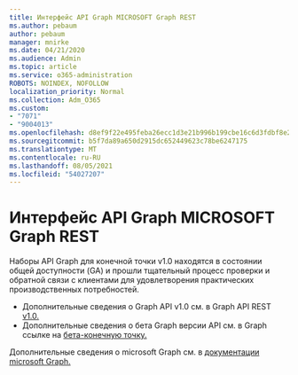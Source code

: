 ```yaml
---
title: Интерфейс API Graph MICROSOFT Graph REST
ms.author: pebaum
author: pebaum
manager: mnirke
ms.date: 04/21/2020
ms.audience: Admin
ms.topic: article
ms.service: o365-administration
ROBOTS: NOINDEX, NOFOLLOW
localization_priority: Normal
ms.collection: Adm_O365
ms.custom:
- "7071"
- "9004013"
ms.openlocfilehash: d8ef9f22e495feba26ecc1d3e21b996b199cbe16c6d3fdbf8e2e50893fe15942
ms.sourcegitcommit: b5f7da89a650d2915dc652449623c78be6247175
ms.translationtype: MT
ms.contentlocale: ru-RU
ms.lasthandoff: 08/05/2021
ms.locfileid: "54027207"
---
```

# <a name="microsoft-graph-rest-api-interface"></a>Интерфейс API Graph MICROSOFT Graph REST

Наборы API Graph для конечной точки v1.0 находятся в состоянии общей доступности (GA) и прошли тщательный процесс проверки и обратной связи с клиентами для удовлетворения практических производственных потребностей.

- Дополнительные сведения о Graph API v1.0 см. в Graph API REST [v1.0.](https://docs.microsoft.com/graph/api/overview?toc=.%2Fref%2Ftoc.json&view=graph-rest-1.0) 
- Дополнительные сведения о бета Graph версии API см. в Graph ссылке на [бета-конечную точку.](https://docs.microsoft.com/graph/api/overview?toc=.%2Fref%2Ftoc.json&view=graph-rest-beta)

Дополнительные сведения о microsoft Graph см. в [документации microsoft Graph.](https://docs.microsoft.com/graph/)


